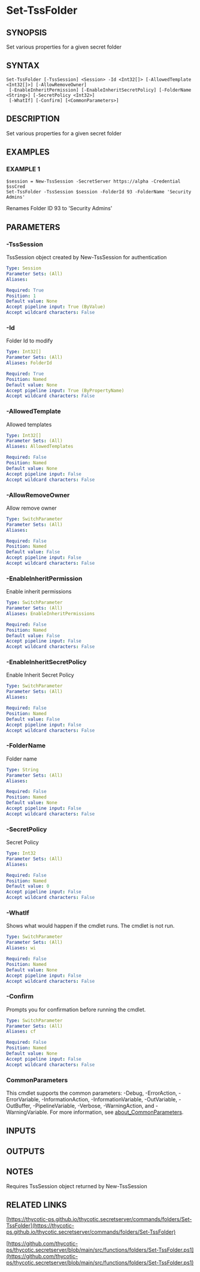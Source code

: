 # Set-TssFolder

## SYNOPSIS
Set various properties for a given secret folder

## SYNTAX

```
Set-TssFolder [-TssSession] <Session> -Id <Int32[]> [-AllowedTemplate <Int32[]>] [-AllowRemoveOwner]
 [-EnableInheritPermission] [-EnableInheritSecretPolicy] [-FolderName <String>] [-SecretPolicy <Int32>]
 [-WhatIf] [-Confirm] [<CommonParameters>]
```

## DESCRIPTION
Set various properties for a given secret folder

## EXAMPLES

### EXAMPLE 1
```
$session = New-TssSession -SecretServer https://alpha -Credential $ssCred
Set-TssFolder -TssSession $session -FolderId 93 -FolderName 'Security Admins'
```

Renames Folder ID 93 to 'Security Admins'

## PARAMETERS

### -TssSession
TssSession object created by New-TssSession for authentication

```yaml
Type: Session
Parameter Sets: (All)
Aliases:

Required: True
Position: 1
Default value: None
Accept pipeline input: True (ByValue)
Accept wildcard characters: False
```

### -Id
Folder Id to modify

```yaml
Type: Int32[]
Parameter Sets: (All)
Aliases: FolderId

Required: True
Position: Named
Default value: None
Accept pipeline input: True (ByPropertyName)
Accept wildcard characters: False
```

### -AllowedTemplate
Allowed templates

```yaml
Type: Int32[]
Parameter Sets: (All)
Aliases: AllowedTemplates

Required: False
Position: Named
Default value: None
Accept pipeline input: False
Accept wildcard characters: False
```

### -AllowRemoveOwner
Allow remove owner

```yaml
Type: SwitchParameter
Parameter Sets: (All)
Aliases:

Required: False
Position: Named
Default value: False
Accept pipeline input: False
Accept wildcard characters: False
```

### -EnableInheritPermission
Enable inherit permissions

```yaml
Type: SwitchParameter
Parameter Sets: (All)
Aliases: EnableInheritPermissions

Required: False
Position: Named
Default value: False
Accept pipeline input: False
Accept wildcard characters: False
```

### -EnableInheritSecretPolicy
Enable Inherit Secret Policy

```yaml
Type: SwitchParameter
Parameter Sets: (All)
Aliases:

Required: False
Position: Named
Default value: False
Accept pipeline input: False
Accept wildcard characters: False
```

### -FolderName
Folder name

```yaml
Type: String
Parameter Sets: (All)
Aliases:

Required: False
Position: Named
Default value: None
Accept pipeline input: False
Accept wildcard characters: False
```

### -SecretPolicy
Secret Policy

```yaml
Type: Int32
Parameter Sets: (All)
Aliases:

Required: False
Position: Named
Default value: 0
Accept pipeline input: False
Accept wildcard characters: False
```

### -WhatIf
Shows what would happen if the cmdlet runs.
The cmdlet is not run.

```yaml
Type: SwitchParameter
Parameter Sets: (All)
Aliases: wi

Required: False
Position: Named
Default value: None
Accept pipeline input: False
Accept wildcard characters: False
```

### -Confirm
Prompts you for confirmation before running the cmdlet.

```yaml
Type: SwitchParameter
Parameter Sets: (All)
Aliases: cf

Required: False
Position: Named
Default value: None
Accept pipeline input: False
Accept wildcard characters: False
```

### CommonParameters
This cmdlet supports the common parameters: -Debug, -ErrorAction, -ErrorVariable, -InformationAction, -InformationVariable, -OutVariable, -OutBuffer, -PipelineVariable, -Verbose, -WarningAction, and -WarningVariable. For more information, see [about_CommonParameters](http://go.microsoft.com/fwlink/?LinkID=113216).

## INPUTS

## OUTPUTS

## NOTES
Requires TssSession object returned by New-TssSession

## RELATED LINKS

[https://thycotic-ps.github.io/thycotic.secretserver/commands/folders/Set-TssFolder](https://thycotic-ps.github.io/thycotic.secretserver/commands/folders/Set-TssFolder)

[https://github.com/thycotic-ps/thycotic.secretserver/blob/main/src/functions/folders/Set-TssFolder.ps1](https://github.com/thycotic-ps/thycotic.secretserver/blob/main/src/functions/folders/Set-TssFolder.ps1)

